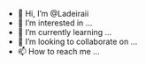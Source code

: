 - 👋 Hi, I’m @Ladeiraii
- 👀 I’m interested in ...
- 🌱 I’m currently learning ...
- 💞️ I’m looking to collaborate on ...
- 📫 How to reach me ...

<!---
Ladeiraii/Ladeiraii is a ✨ special ✨ repository because its `README.md` (this file) appears on your GitHub profile.
You can click the Preview link to take a look at your changes.
--->
